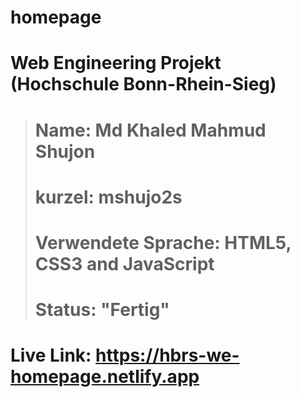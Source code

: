 # homepage

# Web Engineering Projekt (Hochschule Bonn-Rhein-Sieg) 
> # Name: Md Khaled Mahmud Shujon
> # kurzel: mshujo2s
> # Verwendete Sprache: HTML5, CSS3 and JavaScript
> # Status: "Fertig"
# Live Link: https://hbrs-we-homepage.netlify.app

